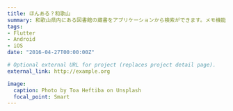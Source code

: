 ```yaml
---
title: ほんある？和歌山
summary: 和歌山県内にある図書館の蔵書をアプリケーションから検索ができます。メモ機能なども搭載
tags:
- Flutter
- Android
- iOS
date: "2016-04-27T00:00:00Z"

# Optional external URL for project (replaces project detail page).
external_link: http://example.org

image:
  caption: Photo by Toa Heftiba on Unsplash
  focal_point: Smart
---
```

